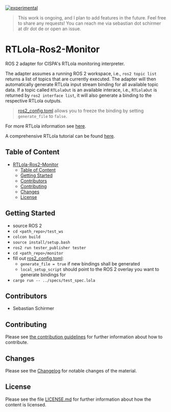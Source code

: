<!--
SPDX-FileCopyrightText: 2023 German Aerospace Center (DLR)

SPDX-License-Identifier: CC-BY-NC-ND-4.0
-->

[![experimental](http://badges.github.io/stability-badges/dist/experimental.svg)](http://github.com/badges/stability-badges)

> This work is ongoing, and I plan to add features in the future. Feel free to share any requests! You can reach me via sebastian dot schirmer at dlr dot de or open an issue.
# RTLola-Ros2-Monitor

ROS 2 adapter for CISPA's RTLola monitoring interpreter.

The adapter assumes a running ROS 2 workspace, i.e., `ros2 topic list` returns a list of topics that are currently executed. The adapter will then automatically generate RTLola input stream binding for all available topic data. If a topic called `RTLolaOut` is an available interace, i.e., `RTLolaOut` is returned by `ros2 interface list`, it will also generate a binding to the respective RTLola outputs. 

> [ros2_config.toml](monitor/ros2_config.toml) allows you to freeze the binding by setting `generate_file` to `false`.
 
For more RTLola information see [here](https://rtlola.cispa.de/).

A comprehensive RTLola tutorial can be found [here](https://rtlola.cispa.de/playground/tutorial).

## Table of Content
- [RTLola-Ros2-Monitor](#rtlola-ros2-monitor)
  - [Table of Content](#table-of-content)
  - [Getting Started](#getting-started)
  - [Contributors](#contributors)
  - [Contributing](#contributing)
  - [Changes](#changes)
  - [License](#license)



## Getting Started
- source ROS 2 
- `cd <path_repo>/test_ws`
- `colcon build`
- `source install/setup.bash`
- `ros2 run tester_publisher tester`
- `cd <path_repo>/monitor`
- fill out [ros2_config.toml](monitor/ros2_config.toml):
  - `generate_file = true` if new bindings shall be generated
  - `local_setup_script` should point to the ROS 2 overlay you want to generate bindings for
- `cargo run -- ../specs/test_spec.lola`


## Contributors
- Sebastian Schirmer
  
## Contributing

Please see [the contribution guidelines](CONTRIBUTING.md) for further information about how to contribute.

## Changes

Please see the [Changelog](CHANGELOG.md) for notable changes of the material.

## License

Please see the file [LICENSE.md](LICENSE.md) for further information about how the content is licensed.
